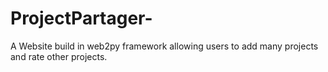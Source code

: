 # ProjectPartager-
A Website build in web2py framework allowing users to add many projects and rate other projects.
